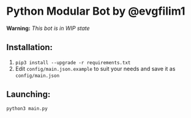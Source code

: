 # Python Modular Bot by @evgfilim1

**Warning:** *This bot is in WIP state*

## Installation:

1) `pip3 install --upgrade -r requirements.txt`
2) Edit `config/main.json.example` to suit your needs and save it as `config/main.json`


## Launching:

```bash
python3 main.py
```